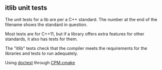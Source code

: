## itlib unit tests

The unit tests for a lib are per a C++ standard. The number at the end of the filename shows the standard in question.

Most tests are for C++11, but if a library offers extra features for other standards, it also has tests for them.

The "itlib" tests check that the compiler meets the requirements for the libraries and tests to run adequately.

Using [doctest](https://github.com/onqtam/doctest) through [CPM.cmake](https://github.com/cpm-cmake/CPM.cmake)
